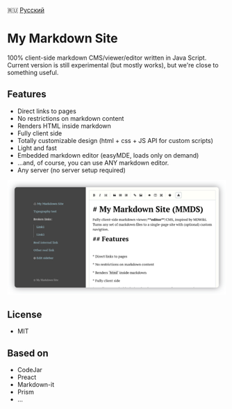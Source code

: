 :ru: [Русский](https://girobusan.github.io/mmds/#!index.ru.md)

# My Markdown Site

100% client-side markdown CMS/viewer/editor written in Java Script. Current version is still experimental (but mostly works), but we're close to something useful.

## Features

* Direct links to pages
* No restrictions on markdown content 
* Renders HTML inside markdown
* Fully client side 
* Totally customizable design (html + css + JS API for custom scripts)
* Light and fast 
* Embedded markdown editor (easyMDE, loads only on demand) 
* ...and, of course, you can use ANY markdown editor.
* Any server (no server setup required)

![Screenshot](docs/screen.png)

## License

- MIT

## Based on

- CodeJar
- Preact
- Markdown-it
- Prism
- ...

